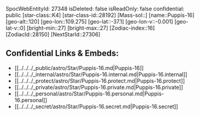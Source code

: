 ﻿---
location: [-37.1,-109.275,120]
type: Star
tags:
- astro/Star

---
SpocWebEntityId: 27348
isDeleted: false
isReadOnly: false
confidential: public
[star-class::K4]
[star-class-id::28192]
[Mass-sol::]
[name::Puppis-16]
[geo-alt::120]
[geo-lon::109.275]
[geo-lat::-37.1]
[geo-lon-v::-0.001]
[geo-lat-v::0]
[bright-min::27]
[bright-max::27]
[Zodiac-index::16]
[ZodiacId::28150]
[NextStarId::27306]



## Confidential Links & Embeds: 
- [[../../../_public/astro/Star/Puppis-16.md|Puppis-16]] 
- [[../../../_internal/astro/Star/Puppis-16.internal.md|Puppis-16.internal]] 
- [[../../../_protect/astro/Star/Puppis-16.protect.md|Puppis-16.protect]] 
- [[../../../_private/astro/Star/Puppis-16.private.md|Puppis-16.private]] 
- [[../../../_personal/astro/Star/Puppis-16.personal.md|Puppis-16.personal]] 
- [[../../../_secret/astro/Star/Puppis-16.secret.md|Puppis-16.secret]] 
